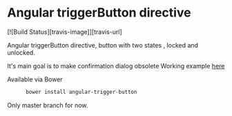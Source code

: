 # Angular triggerButton directive

[![Build Status][travis-image]][travis-url]

Angular triggerButton directive, button with two states , locked and unlocked.

It's main goal is to make confirmation dialog obsolete 
Working example [here](https://jsfiddle.net/ipeshev/jkjpozha/)

Available via Bower
```bash
      bower install angular-trigger-button
```

Only master branch for now. 
